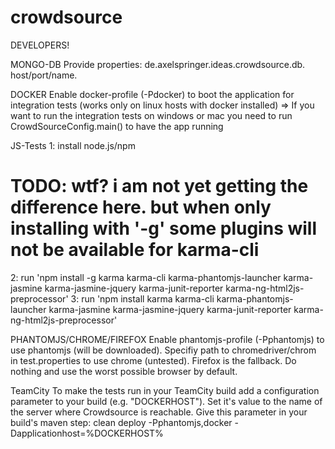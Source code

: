 crowdsource
===========

DEVELOPERS! 

MONGO-DB
Provide properties: de.axelspringer.ideas.crowdsource.db. host/port/name.

DOCKER
Enable docker-profile (-Pdocker) to boot the application for integration tests (works only on linux hosts with docker installed)
=> If you want to run the integration tests on windows or mac you need to run CrowdSourceConfig.main() to have the app running

JS-Tests
1: install node.js/npm
# TODO: wtf? i am not yet getting the difference here. but when only installing with '-g' some plugins will not be available for karma-cli
2: run 'npm install -g karma karma-cli karma-phantomjs-launcher karma-jasmine karma-jasmine-jquery karma-junit-reporter karma-ng-html2js-preprocessor'
3: run 'npm install karma karma-cli karma-phantomjs-launcher karma-jasmine karma-jasmine-jquery karma-junit-reporter karma-ng-html2js-preprocessor'


PHANTOMJS/CHROME/FIREFOX
Enable phantomjs-profile (-Pphantomjs) to use phantomjs (will be downloaded). 
Specifiy path to chromedriver/chrom in test.properties to use chrome (untested). 
Firefox is the fallback. Do nothing and use the worst possible browser by default.


TeamCity
To make the tests run in your TeamCity build add a configuration parameter to your build (e.g. "DOCKERHOST").
Set it's value to the name of the server where Crowdsource is reachable.
Give this parameter in your build's maven step: clean deploy -Pphantomjs,docker -Dapplicationhost=%DOCKERHOST%

